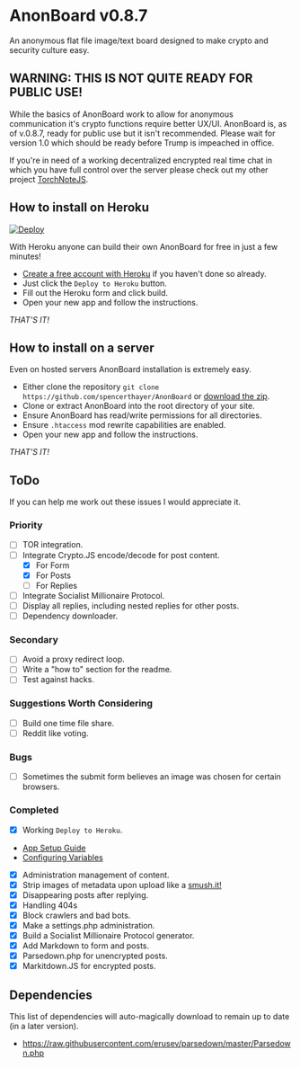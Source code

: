 # AnonBoard v0.8.7
An anonymous flat file image/text board designed to make crypto and security culture easy.

## WARNING: THIS IS NOT QUITE READY FOR PUBLIC USE!
While the basics of AnonBoard work to allow for anonymous communication it's crypto functions require better UX/UI. AnonBoard is, as of v.0.8.7, ready for public use but it isn't recommended. Please wait for version 1.0 which should be ready before Trump is impeached in office.

If you're in need of a working decentralized encrypted real time chat in which you have full control over the server please check out my other project [TorchNoteJS](https://github.com/spencerthayer/TorchNoteJS).

## How to install on Heroku
[![Deploy](https://www.herokucdn.com/deploy/button.png)](https://heroku.com/deploy?template=https://github.com/spencerthayer/AnonBoard)

With Heroku anyone can build their own AnonBoard for free in just a few minutes!
- [Create a free account with Heroku](https://signup.heroku.com/php) if you haven't done so already.
- Just click the `Deploy to Heroku` button.
- Fill out the Heroku form and click build.
- Open your new app and follow the instructions.

_THAT'S IT!_

## How to install on a server
Even on hosted servers AnonBoard installation is extremely easy.
- Either clone the repository `git clone https://github.com/spencerthayer/AnonBoard` or [download the zip](https://github.com/spencerthayer/AnonBoard/archive/master.zip).
- Clone or extract AnonBoard into the root directory of your site.
- Ensure AnonBoard has read/write permissions for all directories.
- Ensure `.htaccess` mod rewrite capabilities are enabled.
- Open your new app and follow the instructions.

_THAT'S IT!_

## ToDo
If you can help me work out these issues I would appreciate it.

### Priority
- [ ] TOR integration.
- [ ] Integrate Crypto.JS encode/decode for post content.
    - [x] For Form
    - [x] For Posts
    - [ ] For Replies
- [ ] Integrate Socialist Millionaire Protocol.
- [ ] Display all replies, including nested replies for other posts.
- [ ] Dependency downloader.

### Secondary
- [ ] Avoid a proxy redirect loop.
- [ ] Write a "how to" section for the readme.
- [ ] Test against hacks.

### Suggestions Worth Considering
- [ ] Build one time file share.
- [ ] Reddit like voting.

### Bugs
- [ ] Sometimes the submit form believes an image was chosen for certain browsers.

### Completed
- [x] Working `Deploy to Heroku`.
 - [App Setup Guide](https://devcenter.heroku.com/articles/setting-up-apps-using-the-heroku-platform-api#creating-an-app-setup)
 - [Configuring Variables](https://devcenter.heroku.com/articles/config-vars)

- [x] Administration management of content.
- [x] Strip images of metadata upon upload like a [smush.it!](https://github.com/davgothic/SmushIt)
- [x] Disappearing posts after replying.
- [x] Handling 404s
- [x] Block crawlers and bad bots.
- [x] Make a settings.php administration.
- [x] Build a Socialist Millionaire Protocol generator.
- [x] Add Markdown to form and posts.
 - [x] Parsedown.php for unencrypted posts.
 - [x] Markitdown.JS for encrypted posts.

## Dependencies
This list of dependencies will auto-magically download to remain up to date (in a later version).

- https://raw.githubusercontent.com/erusev/parsedown/master/Parsedown.php
